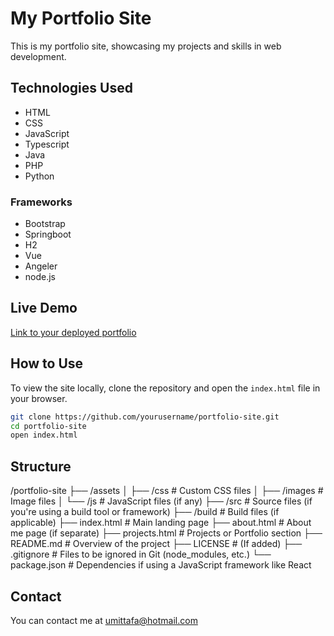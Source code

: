 # My Portfolio Site

This is my portfolio site, showcasing my projects and skills in web development.

## Technologies Used
- HTML
- CSS
- JavaScript
- Typescript
- Java
- PHP
- Python

### Frameworks
- Bootstrap
- Springboot
- H2
- Vue
- Angeler
- node.js

## Live Demo
[Link to your deployed portfolio](https://yourportfolio.com)

## How to Use
To view the site locally, clone the repository and open the `index.html` file in your browser.

```bash
git clone https://github.com/yourusername/portfolio-site.git
cd portfolio-site
open index.html
```
## Structure
/portfolio-site
├── /assets
│   ├── /css       # Custom CSS files
│   ├── /images    # Image files
│   └── /js        # JavaScript files (if any)
├── /src           # Source files (if you're using a build tool or framework)
├── /build         # Build files (if applicable)
├── index.html     # Main landing page
├── about.html     # About me page (if separate)
├── projects.html  # Projects or Portfolio section
├── README.md      # Overview of the project
├── LICENSE        # (If added)
├── .gitignore     # Files to be ignored in Git (node_modules, etc.)
└── package.json   # Dependencies if using a JavaScript framework like React

## Contact
You can contact me at umittafa@hotmail.com
